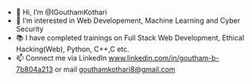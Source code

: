- 👋 Hi, I’m @IGouthamKothari
- 👀 I’m interested in Web Developement, Machine Learning and Cyber Security
- 📚 I have completed trainings on Full Stack Web Development, Ethical Hacking(Web), Python, C++,C etc.
- 📫 Connect me via LinkedIn www.linkedin.com/in/goutham-b-7b804a213 or mail gouthamkothari8@gmail.com
